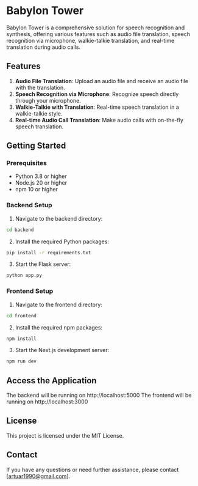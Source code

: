 # Babylon Tower

Babylon Tower is a comprehensive solution for speech recognition and synthesis, offering various features such as audio file translation, speech recognition via microphone, walkie-talkie translation, and real-time translation during audio calls.

## Features

1. **Audio File Translation**: Upload an audio file and receive an audio file with the translation.
2. **Speech Recognition via Microphone**: Recognize speech directly through your microphone.
3. **Walkie-Talkie with Translation**: Real-time speech translation in a walkie-talkie style.
4. **Real-time Audio Call Translation**: Make audio calls with on-the-fly speech translation.

## Getting Started

### Prerequisites

- Python 3.8 or higher
- Node.js 20 or higher
- npm 10 or higher

### Backend Setup

1. Navigate to the backend directory:

```sh
cd backend
```

2. Install the required Python packages:

```sh
pip install -r requirements.txt
```

3. Start the Flask server:

```sh
python app.py
```

### Frontend Setup

1. Navigate to the frontend directory:

```sh
cd frontend
```

2. Install the required npm packages:

```sh
npm install
```

3. Start the Next.js development server:

```sh
npm run dev
```

## Access the Application
The backend will be running on http://localhost:5000
The frontend will be running on http://localhost:3000

## License
This project is licensed under the MIT License.

## Contact
If you have any questions or need further assistance, please contact [artuar1990@gmail.com].